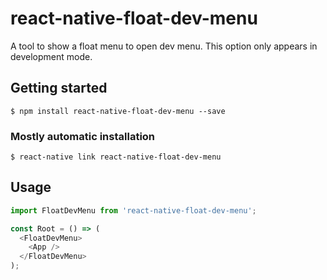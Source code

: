 # react-native-float-dev-menu

A tool to show a float menu to open dev menu. This option only appears in development mode.

## Getting started

`$ npm install react-native-float-dev-menu --save`

### Mostly automatic installation

`$ react-native link react-native-float-dev-menu`

## Usage
```javascript
import FloatDevMenu from 'react-native-float-dev-menu';

const Root = () => (
  <FloatDevMenu>
    <App />
  </FloatDevMenu>
);
```
